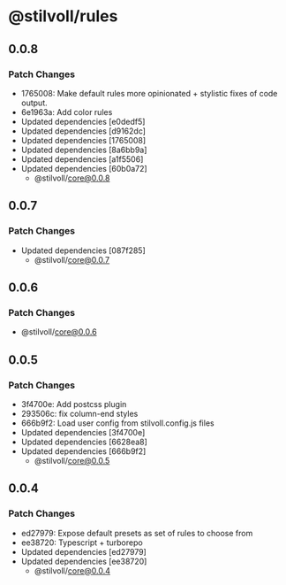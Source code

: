 # @stilvoll/rules

## 0.0.8

### Patch Changes

- 1765008: Make default rules more opinionated + stylistic fixes of code output.
- 6e1963a: Add color rules
- Updated dependencies [e0dedf5]
- Updated dependencies [d9162dc]
- Updated dependencies [1765008]
- Updated dependencies [8a6bb9a]
- Updated dependencies [a1f5506]
- Updated dependencies [60b0a72]
  - @stilvoll/core@0.0.8

## 0.0.7

### Patch Changes

- Updated dependencies [087f285]
  - @stilvoll/core@0.0.7

## 0.0.6

### Patch Changes

- @stilvoll/core@0.0.6

## 0.0.5

### Patch Changes

- 3f4700e: Add postcss plugin
- 293506c: fix column-end styles
- 666b9f2: Load user config from stilvoll.config.js files
- Updated dependencies [3f4700e]
- Updated dependencies [6628ea8]
- Updated dependencies [666b9f2]
  - @stilvoll/core@0.0.5

## 0.0.4

### Patch Changes

- ed27979: Expose default presets as set of rules to choose from
- ee38720: Typescript + turborepo
- Updated dependencies [ed27979]
- Updated dependencies [ee38720]
  - @stilvoll/core@0.0.4
